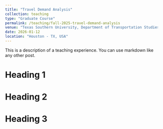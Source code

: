 ```yaml
---
title: "Travel Demand Analysis"
collection: teaching
type: "Graduate Course"
permalink: /teaching/fall-2025-travel-demand-analysis
venue: "Texas Southern University, Department of Transportation Studies"
date: 2026-01-12
location: "Houston - TX, USA"
---
```


This is a description of a teaching experience. You can use markdown like any other post.

Heading 1
======

Heading 2
======

Heading 3
======
